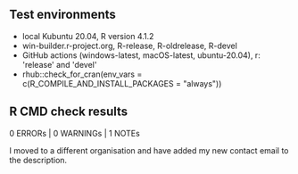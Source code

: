 ## Test environments
* local Kubuntu 20.04, R version 4.1.2
* win-builder.r-project.org, R-release, R-oldrelease, R-devel
* GitHub actions (windows-latest, macOS-latest, ubuntu-20.04), r: 'release' and 'devel'
* rhub::check_for_cran(env_vars = c(R_COMPILE_AND_INSTALL_PACKAGES = "always"))

## R CMD check results
0 ERRORs | 0 WARNINGs | 1 NOTEs

I moved to a different organisation and have added my new contact email to the description.

